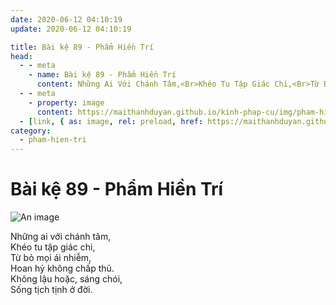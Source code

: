 ```yaml
---
date: 2020-06-12 04:10:19
update: 2020-06-12 04:10:19

title: Bài kệ 89 - Phẩm Hiền Trí
head:
  - - meta
    - name: Bài kệ 89 - Phẩm Hiền Trí
      content: Những Ai Với Chánh Tâm,<Br>Khéo Tu Tập Giác Chi,<Br>Từ Bỏ Mọi Ái Nhiễm,<Br>Hoan Hỷ Không Chấp Thủ.<Br>Không Lậu Hoặc, Sáng Chói,<Br>Sống Tịch Tịnh Ở Đời.<Br>
  - - meta
    - property: image
      content: https://maithanhduyan.github.io/kinh-phap-cu/img/pham-hien-tri/pham-hien-tri-089.jpg
  - [link, { as: image, rel: preload, href: https://maithanhduyan.github.io/kinh-phap-cu/img/pham-hien-tri/pham-hien-tri-089.jpg }]
category:
  - pham-hien-tri
---
```


# Bài kệ 89 - Phẩm Hiền Trí

![An image](/img/pham-hien-tri/pham-hien-tri-089.jpg)

Những ai với chánh tâm,<br>Khéo tu tập giác chi,<br>Từ bỏ mọi ái nhiễm,<br>Hoan hỷ không chấp thủ.<br>Không lậu hoặc, sáng chói,<br>Sống tịch tịnh ở đời.<br>
